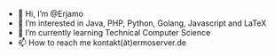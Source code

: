 - 👋 Hi, I’m @Erjamo
- 👀 I’m interested in Java, PHP, Python, Golang, Javascript and LaTeX
- 🌱 I’m currently learning Technical Computer Science
- 📫 How to reach me kontakt(ät)ermoserver.de
